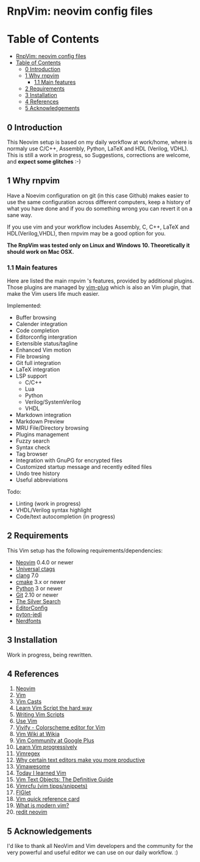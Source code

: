 # RnpVim: neovim config files

# Table of Contents

- [RnpVim: neovim config files](#rnpvim-neovim-config-files)
- [Table of Contents](#table-of-contents)
    - [0 Introduction](#0-introduction)
    - [1 Why rnpvim](#1-why-rnpvim)
        - [1.1 Main features](#11-main-features)
    - [2 Requirements](#2-requirements)
    - [3 Installation](#3-installation)
    - [4 References](#4-references)
    - [5 Acknowledgements](#5-acknowledgements)

## 0 Introduction

This Neovim setup is based on my daily workflow at work/home, where is normaly use
C/C++, Assembly, Python, LaTeX and HDL (Verilog, VDHL). This is still a work in progress, so
Suggestions, corrections are welcome, and **expect some glitches** :-)


## 1 Why rnpvim

Have a Noevim configuration on git (in this case Github) makes easier to use the same
configuration across different computers, keep a history of what you have done and
if you do something wrong you can revert it on a sane way.

If you use vim and your workflow includes Assembly, C, C++, LaTeX and HDL(Verilog,VHDL),
then rnpvim may be a good option for you.


**The RnpVim was tested only on Linux and Windows 10. Theoretically it should work on Mac OSX.**


### 1.1 Main features

Here are listed the main rnpvim 's features, provided by additional plugins. Those
plugins are managed by [vim-plug](https://github.com/junegunn/vim-plug)
which is also an Vim plugin, that make the Vim users life much easier.

Implemented:

- Buffer browsing
- Calender integration
- Code completion
- Editorconfig intergration
- Extensible status/tagline
- Enhanced Vim motion
- File browsing
- Git full integration
- LaTeX integration
- LSP support
  - C/C++
  - Lua
  - Python
  - Verilog/SystemVerilog
  - VHDL
- Markdown integration
- Markdown Preview
- MRU File/Directory browsing
- Plugins management
- Fuzzy search
- Syntax check
- Tag browser
- Integration with GnuPG for encrypted files
- Customized startup message and recently edited files
- Undo tree history
- Useful abbreviations

Todo:

- Linting (work in progress)
- VHDL/Verilog syntax highlight
- Code/text autocompletion (in progress)


## 2 Requirements

This Vim setup has the following requirements/dependencies:

- [Neovim](http://www.vim.org) 0.4.0 or newer
- [Universal ctags](https://github.com/universal-ctags/ctags)
- [clang](http://clang.llvm.org/) 7.0
- [cmake](http://www.cmake.org/) 3.x or newer
- [Python](http://www.python.org) 3 or newer
- [Git](http://www.git-scm.com/) 2.10 or newer
- [The Silver Search](http://geoff.greer.fm/ag/)
- [EditorConfig](http://editorconfig.org/)
- [pyton-jedi](https://jedi.readthedocs.io/en/latest/)
- [Nerdfonts](https://www.nerdfonts.com/)


## 3 Installation

Work in progress, being rewritten.


## 4 References

1. [Neovim](http://neovim.io)
2. [Vim](http://www.vim.org)
3. [Vim Casts](http://vimcasts.org/)
4. [Learn Vim Script the hard way](http://learnvimscriptthehardway.stevelosh.com/)
5. [Writing Vim Scripts](http://stevelosh.com/blog/2011/09/writing-vim-plugins/)
6. [Use Vim](http://usevim.com)
7. [Vivify - Colorscheme editor for Vim](http://bytefluent.com/vivify/)
8. [Vim Wiki at Wikia](http://vim.wikia.com/wiki/Vim_Tips_Wiki)
9. [Vim Community at Google Plus](https://plus.google.com/u/0/communities/105049811056605918816)
10. [Learn Vim progressively](http://yannesposito.com/Scratch/en/blog/Learn-Vim-Progressively)
11. [Vimregex](http://vimregex.com/)
12. [Why certain text editors make you more productive](http://www.terminally-incoherent.com/blog/2012/04/04/why-certain-text-editors-make-you-more-productive/)
13. [Vimawesome](http://vimawesome.com/)
14. [Today I learned Vim](http://tilvim.com/)
15. [Vim Text Objects: The Definitive Guide](http://blog.carbonfive.com/2011/10/17/vim-text-objects-the-definitive-guide/)
16. [Vimrcfu (vim tipps/snippets)](http://vimrcfu.com/)
17. [FIGlet](http://www.figlet.org/)
18. [Vim quick reference card](http://tnerual.eriogerg.free.fr/vimqrc.html)
19. [What is modern vim?](https://medium.com/usevim/what-is-modern-vim-2591f6b1ec04)
20. [redit neovim](https://www.reddit.com/r/neovim/)


## 5 Acknowledgements

I'd like to thank all NeoVim and Vim developers and the community for the very powerful
and useful editor we can use on our daily workflow. :)






